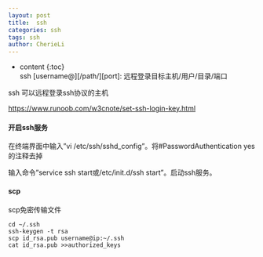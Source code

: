 ```yaml
---
layout: post
title:  ssh
categories: ssh
tags: ssh
author: CherieLi
---
```


* content
{:toc}  
ssh [username@][/path/]<host>[port]: 远程登录目标主机/用户/目录/端口

ssh 可以远程登录ssh协议的主机

 

<https://www.runoob.com/w3cnote/set-ssh-login-key.html>



#### 开启ssh服务

在终端界面中输入”vi /etc/ssh/sshd_config”。将#PasswordAuthentication yes的注释去掉

输入命令”service ssh start或/etc/init.d/ssh start”。启动ssh服务。

 
 
#### scp
 scp免密传输文件
 ```
 cd ~/.ssh
 ssh-keygen -t rsa 
 scp id_rsa.pub username@ip:~/.ssh
 cat id_rsa.pub >>authorized_keys
 ```

